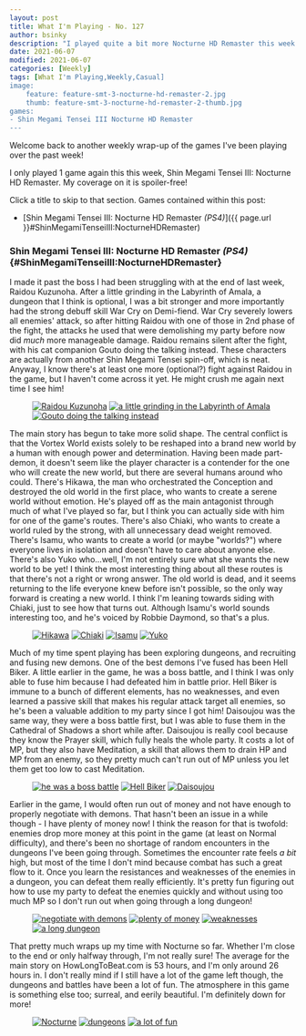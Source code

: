 ```yaml
---
layout: post
title: What I'm Playing - No. 127
author: bsinky
description: "I played quite a bit more Nocturne HD Remaster this week."
date: 2021-06-07
modified: 2021-06-07
categories: [Weekly]
tags: [What I'm Playing,Weekly,Casual]
image:
    feature: feature-smt-3-nocturne-hd-remaster-2.jpg
    thumb: feature-smt-3-nocturne-hd-remaster-2-thumb.jpg
games:
- Shin Megami Tensei III Nocturne HD Remaster
---
```


Welcome back to another weekly wrap-up of the games I've been playing over the
past week!

I only played 1 game again this this week, Shin Megami Tensei III: Nocturne HD
Remaster. My coverage on it is spoiler-free!

Click a title to skip to that section. Games contained within this post:

 - [Shin Megami Tensei III: Nocturne HD Remaster *(PS4)*]({{ page.url }}#ShinMegamiTenseiIII:NocturneHDRemaster)

<!--more-->

### Shin Megami Tensei III: Nocturne HD Remaster *(PS4)*    {#ShinMegamiTenseiIII:NocturneHDRemaster}

I made it past the boss I had been struggling with at the end of last week,
Raidou Kuzunoha. After a little grinding in the Labyrinth of Amala, a dungeon
that I think is optional, I was a bit stronger and more importantly had the
strong debuff skill War Cry on Demi-fiend. War Cry severely lowers all enemies'
attack, so after hitting Raidou with one of those in 2nd phase of the fight, the
attacks he used that were demolishing my party before now did *much* more
manageable damage. Raidou remains silent after the fight, with his cat companion
Gouto doing the talking instead. These characters are actually from another Shin
Megami Tensei spin-off, which is neat. Anyway, I know there's at least one more
(optional?) fight against Raidou in the game, but I haven't come across it yet.
He might crush me again next time I see him!

<figure class="third">
    <a href="https://i.imgur.com/drFRRGN.jpg"><img src="https://i.imgur.com/drFRRGNm.jpg" alt="Raidou Kuzunoha"/></a>
    <a href="https://i.imgur.com/NTiZAnO.jpg"><img src="https://i.imgur.com/NTiZAnOm.jpg" alt="a little grinding in the Labyrinth of Amala"/></a>
    <a href="https://i.imgur.com/W59ejdS.jpg"><img src="https://i.imgur.com/W59ejdSm.jpg" alt="Gouto doing the talking instead"/></a>
</figure>

The main story has begun to take more solid shape. The central conflict is that
the Vortex World exists solely to be reshaped into a brand new world by a human
with enough power and determination. Having been made part-demon, it doesn't
seem like the player character is a contender for the one who will create the
new world, but there are several humans around who could. There's Hikawa, the
man who orchestrated the Conception and destroyed the old world in the first
place, who wants to create a serene world without emotion. He's played off as
the main antagonist through much of what I've played so far, but I think you can
actually side with him for one of the game's routes. There's also Chiaki, who
wants to create a world ruled by the strong, with all unnecessary dead weight
removed. There's Isamu, who wants to create a world (or maybe "worlds?") where
everyone lives in isolation and doesn't have to care about anyone else. There's
also Yuko who...well, I'm not entirely sure what she wants the new world to be
yet! I think the most interesting thing about all these routes is that there's
not a right or wrong answer. The old world is dead, and it seems returning to
the life everyone knew before isn't possible, so the only way forward is
creating a new world. I think I'm leaning towards siding with Chiaki, just to
see how that turns out. Although Isamu's world sounds interesting too, and he's
voiced by Robbie Daymond, so that's a plus.

<figure class="half">
    <a href="https://i.imgur.com/BSExEZV.jpg"><img src="https://i.imgur.com/BSExEZVm.jpg" alt="Hikawa"/></a>
    <a href="https://i.imgur.com/PFYCJnw.jpg"><img src="https://i.imgur.com/PFYCJnwm.jpg" alt="Chiaki"/></a>
    <a href="https://i.imgur.com/C1a8v2o.jpg"><img src="https://i.imgur.com/C1a8v2om.jpg" alt="Isamu"/></a>
    <a href="https://i.imgur.com/kKNYr2P.jpg"><img src="https://i.imgur.com/kKNYr2Pm.jpg" alt="Yuko"/></a>
</figure>

Much of my time spent playing has been exploring dungeons, and recruiting and
fusing new demons. One of the best demons I've fused has been Hell Biker. A
little earlier in the game, he was a boss battle, and I think I was only able to
fuse him because I had defeated him in battle prior. Hell Biker is immune to a
bunch of different elements, has no weaknesses, and even learned a passive skill
that makes his regular attack target all enemies, so he's been a valuable
addition to my party since I got him! Daisoujou was the same way, they were a
boss battle first, but I was able to fuse them in the Cathedral of Shadows a
short while after. Daisoujou is really cool because they know the Prayer skill,
which fully heals the whole party. It costs a lot of MP, but they also have
Meditation, a skill that allows them to drain HP and MP from an enemy, so they
pretty much can't run out of MP unless you let them get too low to cast
Meditation.

<figure class="third">
    <a href="https://i.imgur.com/Ohmu0BA.jpg"><img src="https://i.imgur.com/Ohmu0BAm.jpg" alt="he was a boss battle"/></a>
    <a href="https://i.imgur.com/Dnvc5ug.jpg"><img src="https://i.imgur.com/Dnvc5ugm.jpg" alt="Hell Biker"/></a>
    <a href="https://i.imgur.com/5DxGpFi.jpg"><img src="https://i.imgur.com/5DxGpFim.jpg" alt="Daisoujou"/></a>
</figure>

Earlier in the game, I would often run out of money and not have enough to
properly negotiate with demons. That hasn't been an issue in a while though - I
have plenty of money now! I think the reason for that is twofold: enemies drop
more money at this point in the game (at least on Normal difficulty), and
there's been no shortage of random encounters in the dungeons I've been going
through. Sometimes the encounter rate feels *a bit* high, but most of the time I
don't mind because combat has such a great flow to it. Once you learn the
resistances and weaknesses of the enemies in a dungeon, you can defeat them
really efficiently. It's pretty fun figuring out how to use my party to defeat
the enemies quickly and without using too much MP so I don't run out when going
through a long dungeon!

<figure class="half">
    <a href="https://i.imgur.com/OywSoir.jpg"><img src="https://i.imgur.com/OywSoirm.jpg" alt="negotiate with demons"/></a>
    <a href="https://i.imgur.com/iHeJy5I.jpg"><img src="https://i.imgur.com/iHeJy5Im.jpg" alt="plenty of money"/></a>
    <a href="https://i.imgur.com/To22JG3.jpg"><img src="https://i.imgur.com/To22JG3m.jpg" alt="weaknesses"/></a>
    <a href="https://i.imgur.com/S6dLmmI.jpg"><img src="https://i.imgur.com/S6dLmmIm.jpg" alt="a long dungeon"/></a>
</figure>

That pretty much wraps up my time with Nocturne so far. Whether I'm close to the
end or only halfway through, I'm not really sure! The average for the main story
on HowLongToBeat.com is 53 hours, and I'm only around 26 hours in. I don't
really mind if I still have a lot of the game left though, the dungeons and
battles have been a lot of fun. The atmosphere in this game is something else
too; surreal, and eerily beautiful. I'm definitely down for more!

<figure class="third">
    <a href="https://i.imgur.com/vLrxhBG.jpg"><img src="https://i.imgur.com/vLrxhBGm.jpg" alt="Nocturne"/></a>
    <a href="https://i.imgur.com/LPqQuh9.jpg"><img src="https://i.imgur.com/LPqQuh9m.jpg" alt="dungeons"/></a>
    <a href="https://i.imgur.com/5T1QQVF.jpg"><img src="https://i.imgur.com/5T1QQVFm.jpg" alt="a lot of fun"/></a>
</figure>
